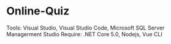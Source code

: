 # Online-Quiz
Tools: Visual Studio, Visual Studio Code, Microsoft SQL Server Managerment Studio
Require: .NET Core 5.0, Nodejs, Vue CLI
